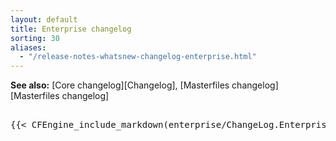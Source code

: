 ```yaml
---
layout: default
title: Enterprise changelog
sorting: 30
aliases:
  - "/release-notes-whatsnew-changelog-enterprise.html"
---
```


**See also:** [Core changelog][Changelog], [Masterfiles changelog][Masterfiles changelog]

<pre>

{{< CFEngine_include_markdown(enterprise/ChangeLog.Enterprise) >}}

</pre>
